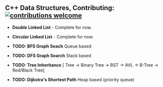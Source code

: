 ## C++ Data Structures, Contributing: [![contributions welcome](https://img.shields.io/badge/contributions-welcome-brightgreen.svg?style=flat)](https://github.com/dwyl/esta/issues)

- **Double Linked List** - Complete for now.

- **Circular Linked List** - Complete for now.
    
- **TODO: BFS Graph Seach**
    Queue based
- **TODO: DFS Graph Search**
    Stack based
- **TODO: Tree Inheritance**
    [ Tree -> Binary Tree -> BST -> AVL -> B-Tree -> Red/Black Tree]
- **TODO: Dijkstra's Shortest Path**
    Heap based (priority queue)
